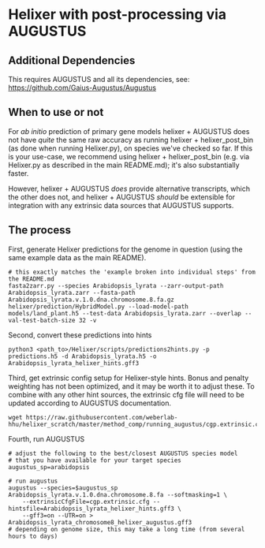 # Helixer with post-processing via AUGUSTUS

## Additional Dependencies

This requires AUGUSTUS and all its dependencies, see: 
https://github.com/Gaius-Augustus/Augustus

## When to use or not
For _ab initio_ prediction of primary gene models helixer + AUGUSTUS 
does not have _quite_ the same raw accuracy as running 
helixer + helixer_post_bin (as done when running Helixer.py),
on species we've checked so far. If this is your use-case, we
recommend using helixer + helixer_post_bin (e.g. via Helixer.py
as described in the main README.md); it's also substantially faster.

However, helixer + AUGUSTUS _does_ provide alternative transcripts, 
which the other does not, and helixer + AUGUSTUS _should_ be extensible 
for integration with any extrinsic data sources that AUGUSTUS supports.

## The process

First, generate Helixer predictions for the genome in question 
(using the same example data as the main README).

```
# this exactly matches the 'example broken into individual steps' from the README.md
fasta2zarr.py --species Arabidopsis_lyrata --zarr-output-path Arabidopsis_lyrata.zarr --fasta-path Arabidopsis_lyrata.v.1.0.dna.chromosome.8.fa.gz
helixer/prediction/HybridModel.py --load-model-path models/land_plant.h5 --test-data Arabidopsis_lyrata.zarr --overlap --val-test-batch-size 32 -v
```

Second, convert these predictions into hints
```
python3 <path_to>/Helixer/scripts/predictions2hints.py -p predictions.h5 -d Arabidopsis_lyrata.h5 -o Arabidopsis_lyrata_helixer_hints.gff3
```

Third, get extrinsic config setup for Helixer-style hints. Bonus and penalty weighting 
has not been optimized, and it may be worth it to adjust these. 
To combine with any other hint sources, 
the extrinsic cfg file will need to be updated according to 
AUGUSTUS documentation.

```
wget https://raw.githubusercontent.com/weberlab-hhu/helixer_scratch/master/method_comp/running_augustus/cgp.extrinsic.cfg
```

Fourth, run AUGUSTUS
```
# adjust the following to the best/closest AUGUSTUS species model 
# that you have available for your target species
augustus_sp=arabidopsis
  
# run augustus
augustus --species=$augustus_sp Arabidopsis_lyrata.v.1.0.dna.chromosome.8.fa --softmasking=1 \
    --extrinsicCfgFile=cgp.extrinsic.cfg --hintsfile=Arabidopsis_lyrata_helixer_hints.gff3 \
    --gff3=on --UTR=on > Arabidopsis_lyrata_chromosome8_helixer_augustus.gff3
# depending on genome size, this may take a long time (from several hours to days)
```

